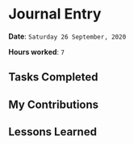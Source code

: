 # Journal Entry

**Date**: `Saturday 26 September, 2020`

**Hours worked**: `7`

## Tasks Completed

## My Contributions

## Lessons Learned
